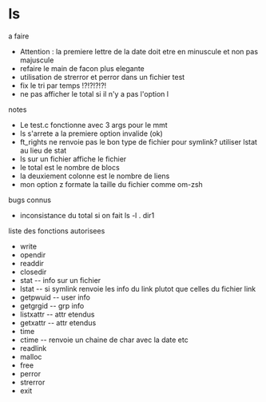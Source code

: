 # ls

a faire
- Attention : la premiere lettre de la date doit etre en minuscule et non pas majuscule
- refaire le main de facon plus elegante
- utilisation de strerror et perror dans un fichier test
- fix le tri par temps !?!?!?!?!
- ne pas afficher le total si il n'y a pas l'option l

notes
- Le test.c fonctionne avec 3 args pour le mmt
- ls s'arrete a la premiere option invalide (ok)
- ft_rights ne renvoie pas le bon type de fichier pour symlink? utiliser lstat au lieu de stat
- ls sur un fichier affiche le fichier
- le total est le nombre de blocs
- la deuxiement colonne est le nombre de liens
- mon option z formate la taille du fichier comme om-zsh

bugs connus
- inconsistance du total si on fait ls -l . dir1

liste des fonctions autorisees
- write
- opendir
- readdir
- closedir
- stat -- info sur un fichier
- lstat -- si symlink renvoie les info du link plutot que celles du fichier link
- getpwuid -- user info
- getgrgid  -- grp info
- listxattr -- attr etendus
- getxattr -- attr etendus
- time
- ctime -- renvoie un chaine de char avec la date etc
- readlink
- malloc
- free
- perror
- strerror
- exit
